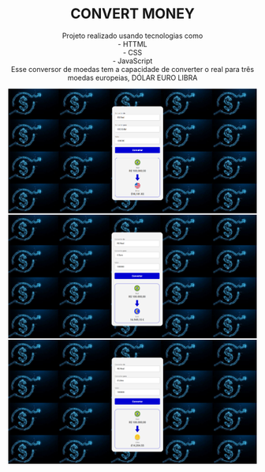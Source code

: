 <h1 align="center">CONVERT MONEY</h1>


<p align="center">Projeto realizado usando tecnologias como <br> - HTTML <br>- CSS <br> - JavaScript <br> Esse conversor de moedas tem a capacidade de converter o real para três moedas europeias, DÓLAR  EURO  LIBRA</p>
<img src="https://github.com/Daniellrjalves/convert-money/blob/master/assets/convert-dolar.png?raw=true">
<img src="https://github.com/Daniellrjalves/convert-money/blob/master/assets/convert-euro.png?raw=true">
<img src="https://github.com/Daniellrjalves/convert-money/blob/master/assets/convert-libra.png?raw=true">
